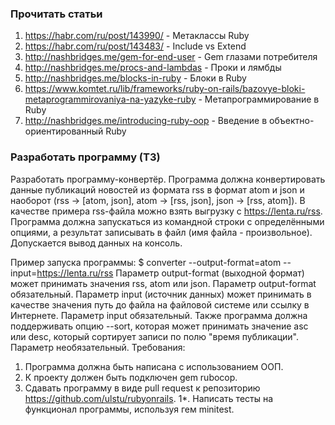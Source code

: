 ### Прочитать статьи
1. https://habr.com/ru/post/143990/ - Метаклассы Ruby
1. https://habr.com/ru/post/143483/ - Include vs Extend
1. http://nashbridges.me/gem-for-end-user - Gem глазами потребителя
1. http://nashbridges.me/procs-and-lambdas - Проки и лямбды
1. http://nashbridges.me/blocks-in-ruby - Блоки в Ruby
1. https://www.komtet.ru/lib/frameworks/ruby-on-rails/bazovye-bloki-metaprogrammirovaniya-na-yazyke-ruby - Метапрограммирование в Ruby
1. http://nashbridges.me/introducing-ruby-oop - Введение в объектно-ориентированный Ruby

### Разработать программу (ТЗ)
Разработать программу-конвертёр.
Программа должна конвертировать данные публикаций новостей из формата rss в формат atom и json и наоборот (rss -> [atom, json], atom -> [rss, json], json -> [rss, atom]).
В качестве примера rss-файла можно взять выгрузку с https://lenta.ru/rss.
Программа должна запускаться из командной строки с определёнными опциями, а результат записывать в файл (имя файла - произвольное). Допускается вывод данных на консоль.

Пример запуска программы:
$ converter --output-format=atom --input=https://lenta.ru/rss
Параметр output-format (выходной формат) может принимать значения rss, atom или json. Параметр output-format обязательный.
Параметр input (источник данных) может принимать в качестве значения путь до файла на файловой системе или ссылку в Интернете. Параметр input обязательный.
Также программа должна поддерживать опцию --sort, которая может принимать значение asc или desc, который сортирует записи по полю "время публикации". Параметр необязательный.
Требования:
1. Программа должна быть написана с использованием ООП.
1. К проекту должен быть подключен gem rubocop.
1. Сдавать программу в виде pull request к репозиторию https://github.com/ulstu/rubyonrails.
1*. Написать тесты на функционал программы, используя гем minitest.
